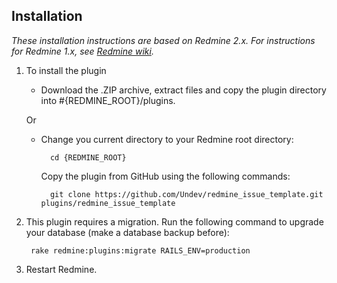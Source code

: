 
## Installation

*These installation instructions are based on Redmine 2.x. For instructions for Redmine 1.x, see [Redmine wiki](http://www.redmine.org/projects/redmine/wiki/Plugins).*

1. To install the plugin
    * Download the .ZIP archive, extract  files and copy the plugin directory into #{REDMINE_ROOT}/plugins.
    
    Or

    * Change you current directory to your Redmine root directory:  

            cd {REDMINE_ROOT}
 
      Copy the plugin from GitHub using the following commands:

            git clone https://github.com/Undev/redmine_issue_template.git plugins/redmine_issue_template

2. This plugin requires a migration. Run the following command to upgrade your database (make a database backup before):  

        rake redmine:plugins:migrate RAILS_ENV=production

3. Restart Redmine.
